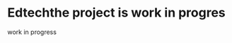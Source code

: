 # Edtecht h e   p r o j e c t   i s   w o r k   i n   p r o g r e s  
 w o r k   i n   p r o g r e s s  
 